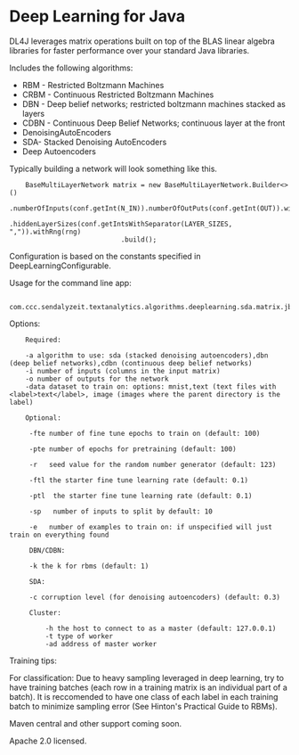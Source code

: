 Deep Learning for Java
=====================================

DL4J leverages matrix operations built on top of the BLAS linear algebra libraries for faster performance over your standard Java libraries.

Includes the following algorithms:

* RBM - Restricted Boltzmann Machines
* CRBM - Continuous Restricted Boltzmann Machines
* DBN - Deep belief networks; restricted boltzmann machines stacked as layers
* CDBN - Continuous Deep Belief Networks; continuous layer at the front
* DenoisingAutoEncoders
* SDA- Stacked Denoising AutoEncoders
* Deep Autoencoders

Typically building a network will look something like this.

        BaseMultiLayerNetwork matrix = new BaseMultiLayerNetwork.Builder<>()
                                .numberOfInputs(conf.getInt(N_IN)).numberOfOutPuts(conf.getInt(OUT)).withClazz(conf.getClazz(CLASS))
                                .hiddenLayerSizes(conf.getIntsWithSeparator(LAYER_SIZES, ",")).withRng(rng)
                                .build();


Configuration is based on the constants specified in DeepLearningConfigurable.

Usage for the command line app: 

        com.ccc.sendalyzeit.textanalytics.algorithms.deeplearning.sda.matrix.jblas.iterativereduce.actor.ActorNetworkRunnerApp
 
   Options:
       
        Required:
        
        -a algorithm to use: sda (stacked denoising autoencoders),dbn (deep belief networks),cdbn (continuous deep belief networks)
        -i number of inputs (columns in the input matrix)
        -o number of outputs for the network
        -data dataset to train on: options: mnist,text (text files with <label>text</label>, image (images where the parent directory is the label)
        
        Optional:
        
         -fte number of fine tune epochs to train on (default: 100)
        
         -pte number of epochs for pretraining (default: 100)
        
         -r   seed value for the random number generator (default: 123)
        
         -ftl the starter fine tune learning rate (default: 0.1)
        
         -ptl  the starter fine tune learning rate (default: 0.1)
        
         -sp   number of inputs to split by default: 10
        
         -e   number of examples to train on: if unspecified will just train on everything found
        
         DBN/CDBN:
        
         -k the k for rbms (default: 1)
         
         SDA:
        
         -c corruption level (for denoising autoencoders) (default: 0.3)
         
         Cluster:
         
             -h the host to connect to as a master (default: 127.0.0.1)
             -t type of worker
             -ad address of master worker

Training tips:

For classification: Due to heavy sampling leveraged in deep learning, try to have training batches (each row in a training matrix is an individual part of a batch). It is reccomended to have one class of each label in each training batch to minimize sampling error (See Hinton's Practical Guide to RBMs).

Maven central and other support coming soon.

Apache 2.0 licensed. 
